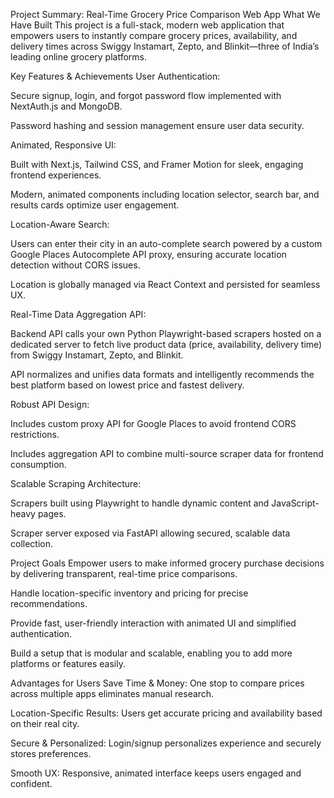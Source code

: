 Project Summary: Real-Time Grocery Price Comparison Web App
What We Have Built
This project is a full-stack, modern web application that empowers users to instantly compare grocery prices, availability, and delivery times across Swiggy Instamart, Zepto, and Blinkit—three of India’s leading online grocery platforms.

Key Features & Achievements
User Authentication:

Secure signup, login, and forgot password flow implemented with NextAuth.js and MongoDB.

Password hashing and session management ensure user data security.

Animated, Responsive UI:

Built with Next.js, Tailwind CSS, and Framer Motion for sleek, engaging frontend experiences.

Modern, animated components including location selector, search bar, and results cards optimize user engagement.

Location-Aware Search:

Users can enter their city in an auto-complete search powered by a custom Google Places Autocomplete API proxy, ensuring accurate location detection without CORS issues.

Location is globally managed via React Context and persisted for seamless UX.

Real-Time Data Aggregation API:

Backend API calls your own Python Playwright-based scrapers hosted on a dedicated server to fetch live product data (price, availability, delivery time) from Swiggy Instamart, Zepto, and Blinkit.

API normalizes and unifies data formats and intelligently recommends the best platform based on lowest price and fastest delivery.

Robust API Design:

Includes custom proxy API for Google Places to avoid frontend CORS restrictions.

Includes aggregation API to combine multi-source scraper data for frontend consumption.

Scalable Scraping Architecture:

Scrapers built using Playwright to handle dynamic content and JavaScript-heavy pages.

Scraper server exposed via FastAPI allowing secured, scalable data collection.

Project Goals
Empower users to make informed grocery purchase decisions by delivering transparent, real-time price comparisons.

Handle location-specific inventory and pricing for precise recommendations.

Provide fast, user-friendly interaction with animated UI and simplified authentication.

Build a setup that is modular and scalable, enabling you to add more platforms or features easily.

Advantages for Users
Save Time & Money: One stop to compare prices across multiple apps eliminates manual research.

Location-Specific Results: Users get accurate pricing and availability based on their real city.

Secure & Personalized: Login/signup personalizes experience and securely stores preferences.

Smooth UX: Responsive, animated interface keeps users engaged and confident.


